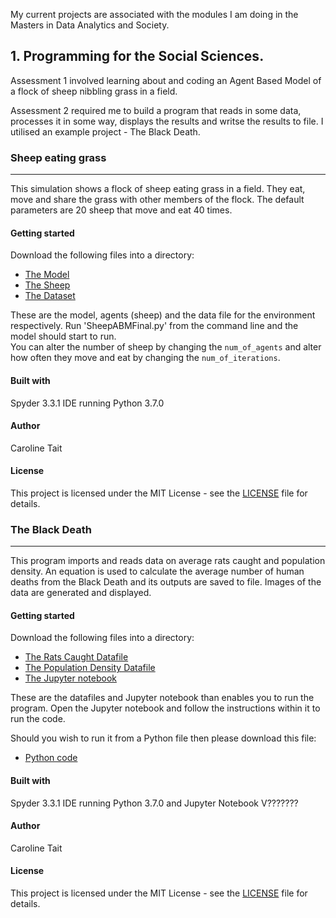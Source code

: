My current projects are associated with the modules I am doing in the Masters in Data Analytics and Society. 



## 1. Programming for the Social Sciences.  
Assessment 1 involved learning about and coding an Agent Based Model of a flock of sheep nibbling grass in a field. 

Assessment 2 required me to build a program that reads in some data, processes it in some way, displays the results and writse the results to file.  I utilised an example project - The Black Death. 



### Sheep eating grass
------------------

This simulation shows a flock of sheep eating grass in a field.  They eat, move and share the grass with other members of the flock.  The default parameters are 20 sheep that move and eat 40 times.  

#### Getting started
Download the following files into a directory:
 - [The Model](/docs/SheepABMFinal.py)
 - [The Sheep](/docs/agentframework.py)
 - [The Dataset](/docs/in.txt)

These are the model, agents (sheep) and the data file for the environment respectively.  Run 'SheepABMFinal.py' from the command line and the model should start to run.  
You can alter the number of sheep by changing the `num_of_agents` and alter how often they move and eat by changing the `num_of_iterations`.  

#### Built with
 Spyder 3.3.1 IDE running Python 3.7.0

#### Author
 Caroline Tait

#### License
 This project is licensed under the MIT License - see the [LICENSE](/docs/LICENSE) file for details.


### The Black Death
------------------
This program imports and reads data on average rats caught and population density.  An equation is used to calculate the average number of human deaths from the Black Death and its outputs are saved to file.  Images of the data are generated and displayed.  

#### Getting started
Download the following files into a directory:
 - [The Rats Caught Datafile](/docs/SheepABMFinal.py)
 - [The Population Density Datafile](/docs/agentframework.py)
 - [The Jupyter notebook](/docs/in.txt)

These are the datafiles and Jupyter notebook than enables you to run the program.  Open the Jupyter notebook and follow the instructions within it to run the code.  

Should you wish to run it from a Python file then please download this file:  

- [Python code]()

#### Built with
 Spyder 3.3.1 IDE running Python 3.7.0 and Jupyter Notebook V???????

#### Author
 Caroline Tait

#### License
 This project is licensed under the MIT License - see the [LICENSE](/docs/LICENSE) file for details.
